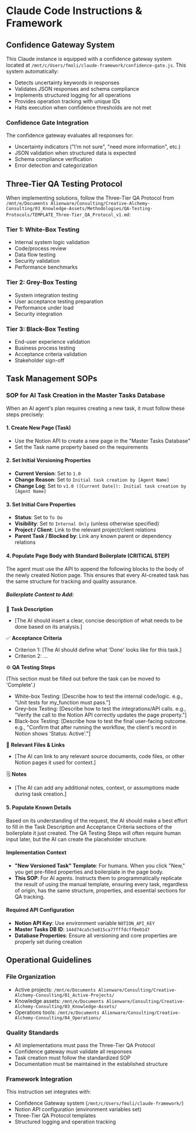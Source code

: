 # Claude Code Instructions & Framework

## Confidence Gateway System

This Claude instance is equipped with a confidence gateway system located at `/mnt/c/Users/fmoli/claude-framework/confidence-gate.js`. This system automatically:

- Detects uncertainty keywords in responses
- Validates JSON responses and schema compliance  
- Implements structured logging for all operations
- Provides operation tracking with unique IDs
- Halts execution when confidence thresholds are not met

### Confidence Gate Integration
The confidence gateway evaluates all responses for:
- Uncertainty indicators ("I'm not sure", "need more information", etc.)
- JSON validation when structured data is expected
- Schema compliance verification
- Error detection and categorization

## Three-Tier QA Testing Protocol

When implementing solutions, follow the Three-Tier QA Protocol from `/mnt/e/Documents Alienware/Consulting/Creative-Alchemy-Consulting/03_Knowledge-Assets/Methodologies/QA-Testing-Protocols/TEMPLATE_Three-Tier_QA_Protocol_v1.md`:

### Tier 1: White-Box Testing
- Internal system logic validation
- Code/process review
- Data flow testing
- Security validation
- Performance benchmarks

### Tier 2: Grey-Box Testing  
- System integration testing
- User acceptance testing preparation
- Performance under load
- Security integration

### Tier 3: Black-Box Testing
- End-user experience validation
- Business process testing
- Acceptance criteria validation
- Stakeholder sign-off

## Task Management SOPs

### SOP for AI Task Creation in the Master Tasks Database

When an AI agent's plan requires creating a new task, it must follow these steps precisely:

#### 1. Create New Page (Task)
- Use the Notion API to create a new page in the "Master Tasks Database"
- Set the Task name property based on the requirements

#### 2. Set Initial Versioning Properties
- **Current Version**: Set to `1.0`
- **Change Reason**: Set to `Initial task creation by [Agent Name]`
- **Change Log**: Set to `v1.0 ([Current Date]): Initial task creation by [Agent Name]`

#### 3. Set Initial Core Properties
- **Status**: Set to `To Do`
- **Visibility**: Set to `Internal Only` (unless otherwise specified)
- **Project / Client**: Link to the relevant project/client relations
- **Parent Task / Blocked by**: Link any known parent or dependency relations

#### 4. Populate Page Body with Standard Boilerplate (CRITICAL STEP)
The agent must use the API to append the following blocks to the body of the newly created Notion page. This ensures that every AI-created task has the same structure for tracking and quality assurance.

##### Boilerplate Content to Add:

📝 **Task Description**

- [The AI should insert a clear, concise description of what needs to be done based on its analysis.]

✅ **Acceptance Criteria**

- Criterion 1: [The AI should define what 'Done' looks like for this task.]
- Criterion 2: ...

⚙️ **QA Testing Steps**

(This section must be filled out before the task can be moved to 'Complete'.)
- White-box Testing: [Describe how to test the internal code/logic. e.g., "Unit tests for my_function must pass."]
- Grey-box Testing: [Describe how to test the integrations/API calls. e.g., "Verify the call to the Notion API correctly updates the page property."]
- Black-box Testing: [Describe how to test the final user-facing outcome. e.g., "Confirm that after running the workflow, the client's record in Notion shows 'Status: Active'."]

📎 **Relevant Files & Links**

- [The AI can link to any relevant source documents, code files, or other Notion pages it used for context.]

🗒️ **Notes**

- [The AI can add any additional notes, context, or assumptions made during task creation.]

#### 5. Populate Known Details
Based on its understanding of the request, the AI should make a best effort to fill in the Task Description and Acceptance Criteria sections of the boilerplate it just created. The QA Testing Steps will often require human input later, but the AI can create the placeholder structure.

#### Implementation Context
- **"New Versioned Task" Template**: For humans. When you click "New," you get pre-filled properties and boilerplate in the page body.
- **This SOP**: For AI agents. Instructs them to programmatically replicate the result of using the manual template, ensuring every task, regardless of origin, has the same structure, properties, and essential sections for QA tracking.

#### Required API Configuration
- **Notion API Key**: Use environment variable `NOTION_API_KEY`
- **Master Tasks DB ID**: `144d74ca5c5e815ca77fffdcff0e01d7`
- **Database Properties**: Ensure all versioning and core properties are properly set during creation

## Operational Guidelines

### File Organization
- Active projects: `/mnt/e/Documents Alienware/Consulting/Creative-Alchemy-Consulting/01_Active-Projects/`
- Knowledge assets: `/mnt/e/Documents Alienware/Consulting/Creative-Alchemy-Consulting/03_Knowledge-Assets/`
- Operations tools: `/mnt/e/Documents Alienware/Consulting/Creative-Alchemy-Consulting/04_Operations/`

### Quality Standards
- All implementations must pass the Three-Tier QA Protocol
- Confidence gateway must validate all responses
- Task creation must follow the standardized SOP
- Documentation must be maintained in the established structure

### Framework Integration
This instruction set integrates with:
- Confidence Gateway system (`/mnt/c/Users/fmoli/claude-framework/`)
- Notion API configuration (environment variables set)
- Three-Tier QA Protocol templates
- Structured logging and operation tracking